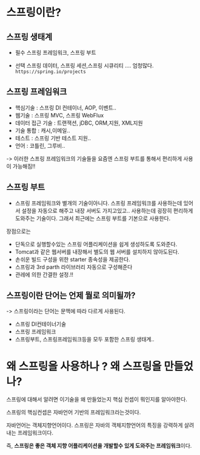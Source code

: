 # 스프링이란?

## 스프링 생태계

- 필수
  스프링 프레임워크, 스프링 부트

- 선택
  스프링 데이터, 스프링 세션,스프링 시큐리티 .... 엄청많다. `https://spring.io/projects`

## 스프링 프레임워크

- 핵심기술 : 스프링 DI 컨테이너, AOP, 이벤트..
- 웹기술 : 스프링 MVC, 스프링 WebFlux
- 데이터 접근 기술 : 트랜잭션, jDBC, ORM,지원, XML지원
- 기술 통합 : 캐시,이메일..
- 테스트 : 스프링 기반 테스트 지원..
- 언어 : 코틀린, 그루비..

-> 이러한 스프링 프레임워크의 기술들을 요즘엔 스프링 부트를 통해서 편리하게 사용이 가능해짐!!

## 스프링 부트

- 스프링 프레임워크와 별개의 기술이아니다. 스프링 프레임워크를 사용하는데 있어서 설정을 자동으로 해주고 내장 서버도 가지고있고.. 사용하는데 굉장히 편리하게 도와주는 기술이다. 그래서 최근에는 스프링 부트를 기본으로 사용한다.

장점으로는

- 단독으로 실행할수있는 스프링 어플리케이션을 쉽게 생성하도록 도와준다.
- Tomcat과 같은 웹서버를 내장해서 별도의 웹 서버를 설치하지 않아도된다.
- 손쉬운 빌드 구성을 위한 starter 종속성을 제공한다.
- 스프링과 3rd parth 라이브러리 자동으로 구성해준다
- 관레에 의한 간결한 설정.!!

## 스프링이란 단어는 언제 뭘로 의미될까?

-> 스프링이라는 단어는 문맥에 따라 다르게 사용된다.

- 스프링 DI컨테이너기술
- 스프링 프레임워크
- 스프링부트, 스프링프레임워크등을 모두 포함한 스프링 생태계..

# 왜 스프링을 사용하나 ? 왜 스프링을 만들었나?

스프링에 대해서 알려면 이기술을 왜 만들었는지 핵심 컨셉이 뭐인지를 알아야한다.

스프링의 핵심컨셉은 자바언어 기반의 프레임워크라는것이다.

자바언어는 객체지향언어이다. 스프링은 자바의 객체지향언어의 특징을 강력하게 살려내는 프레임워크이다.

즉, **스프링은 좋은 객체 지향 어플리케이션을 개발할수 있게 도와주는 프레임워크**이다.
